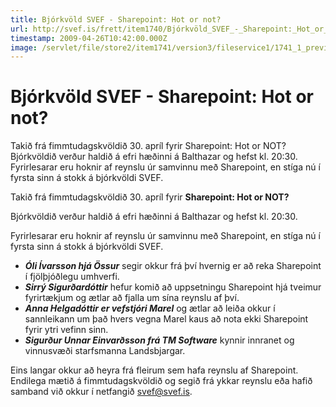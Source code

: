 ```yaml
---
title: Bjórkvöld SVEF - Sharepoint: Hot or not?
url: http://svef.is/frett/item1740/Bjórkvöld_SVEF_-_Sharepoint:_Hot_or_not?
timestamp: 2009-04-26T10:42:00.000Z
image: /servlet/file/store2/item1741/version3/fileservice1/1741_1_preview.jpg
---
```


# Bjórkvöld SVEF - Sharepoint: Hot or not?

Takið frá fimmtudagskvöldið 30\. apríl fyrir Sharepoint: Hot or NOT? Bjórkvöldið verður haldið á efri hæðinni á Balthazar og hefst kl. 20:30\. Fyrirlesarar eru hoknir af reynslu úr samvinnu með Sharepoint, en stíga nú í fyrsta sinn á stokk á bjórkvöldi SVEF.

Takið frá fimmtudagskvöldið 30\. apríl fyrir **Sharepoint: Hot or NOT?**

Bjórkvöldið verður haldið á efri hæðinni á Balthazar og hefst kl. 20:30.

Fyrirlesarar eru hoknir af reynslu úr samvinnu með Sharepoint, en stíga nú í fyrsta sinn á stokk á bjórkvöldi SVEF.

*   _**Óli Ívarsson hjá Össur**_ segir okkur frá því hvernig er að reka Sharepoint í fjölþjóðlegu umhverfi.
*   _**Sirrý Sigurðardóttir**_ hefur komið að uppsetningu Sharepoint hjá tveimur fyrirtækjum og ætlar að fjalla um sína reynslu af því.
*   _**Anna Helgadóttir er vefstjóri Marel**_ og ætlar að leiða okkur í sannleikann um það hvers vegna Marel kaus að nota ekki Sharepoint fyrir ytri vefinn sinn.
*   _**Sigurður Unnar Einvarðsson frá TM Software**_ kynnir innranet og vinnusvæði starfsmanna Landsbjargar.

Eins langar okkur að heyra frá fleirum sem hafa reynslu af Sharepoint. Endilega mætið á fimmtudagskvöldið og segið frá ykkar reynslu eða hafið samband við okkur í netfangið [svef@svef.is](mailto:svef@svef.is).
